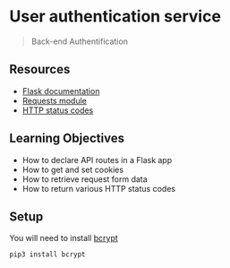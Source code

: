# User authentication service

> Back-end
> Authentification

## Resources 

* [Flask documentation](https://intranet.alxswe.com/rltoken/lKExyvivrrW4eh0eI8UV6A)
* [Requests module](https://intranet.alxswe.com/rltoken/py7LuuD1u2MUwcaf8wnDzQ)
* [HTTP status codes](https://intranet.alxswe.com/rltoken/cj-mc5ZHp_KyXn1yikHC0A)

## Learning Objectives

* How to declare API routes in a Flask app
* How to get and set cookies
* How to retrieve request form data
* How to return various HTTP status codes

## Setup

You will need to install [bcrypt](https://www.npmjs.com/package/bcrypt)

```
pip3 install bcrypt
```
